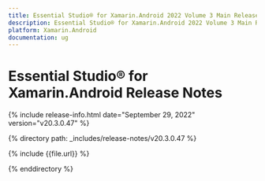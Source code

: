```yaml
---
title: Essential Studio® for Xamarin.Android 2022 Volume 3 Main Release Release Notes  
description: Essential Studio® for Xamarin.Android 2022 Volume 3 Main Release Release Notes  
platform: Xamarin.Android
documentation: ug
---
```


# Essential Studio® for Xamarin.Android  Release Notes  

{% include release-info.html date="September 29, 2022"  version="v20.3.0.47" %} 

{% directory path: _includes/release-notes/v20.3.0.47 %}

{% include {{file.url}} %}

{% enddirectory %}